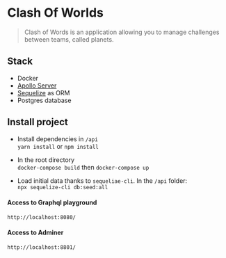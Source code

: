# Clash Of Worlds

> Clash of Words is an application allowing you to manage challenges between teams, called planets.

## Stack

- Docker
- [Apollo Server](https://github.com/apollographql/apollo-server)
- [Sequelize](https://github.com/sequelize/sequelize) as ORM
- Postgres database

## Install project

- Install dependencies in `/api`  
  `yarn install`
  or
  `npm install`

- In the root directory  
  `docker-compose build` then `docker-compose up`

- Load initial data thanks to `sequeliae-cli`. In the `/api` folder:  
  `npx sequelize-cli db:seed:all`

#### Access to Graphql playground

`http://localhost:8080/`

#### Access to Adminer

`http://localhost:8801/`
